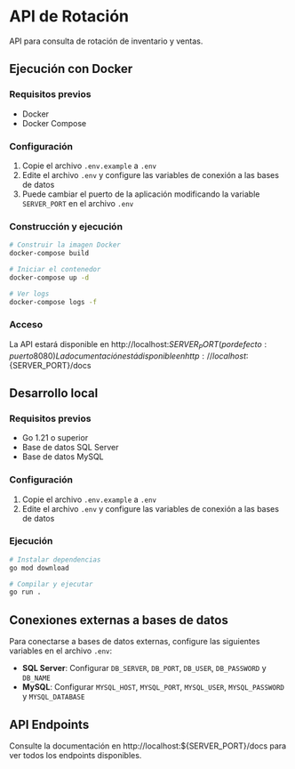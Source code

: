 # API de Rotación

API para consulta de rotación de inventario y ventas.

## Ejecución con Docker

### Requisitos previos
- Docker
- Docker Compose

### Configuración
1. Copie el archivo `.env.example` a `.env`
2. Edite el archivo `.env` y configure las variables de conexión a las bases de datos
3. Puede cambiar el puerto de la aplicación modificando la variable `SERVER_PORT` en el archivo `.env`

### Construcción y ejecución
```bash
# Construir la imagen Docker
docker-compose build

# Iniciar el contenedor
docker-compose up -d

# Ver logs
docker-compose logs -f
```

### Acceso
La API estará disponible en http://localhost:${SERVER_PORT} (por defecto: puerto 8080)
La documentación está disponible en http://localhost:${SERVER_PORT}/docs

## Desarrollo local

### Requisitos previos
- Go 1.21 o superior
- Base de datos SQL Server
- Base de datos MySQL

### Configuración
1. Copie el archivo `.env.example` a `.env`
2. Edite el archivo `.env` y configure las variables de conexión a las bases de datos

### Ejecución
```bash
# Instalar dependencias
go mod download

# Compilar y ejecutar
go run .
```

## Conexiones externas a bases de datos

Para conectarse a bases de datos externas, configure las siguientes variables en el archivo `.env`:

- **SQL Server**: Configurar `DB_SERVER`, `DB_PORT`, `DB_USER`, `DB_PASSWORD` y `DB_NAME`
- **MySQL**: Configurar `MYSQL_HOST`, `MYSQL_PORT`, `MYSQL_USER`, `MYSQL_PASSWORD` y `MYSQL_DATABASE`

## API Endpoints

Consulte la documentación en http://localhost:${SERVER_PORT}/docs para ver todos los endpoints disponibles.
